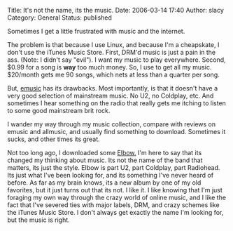 Title: It's not the name, its the music.
Date: 2006-03-14 17:40
Author: slacy
Category: General
Status: published

Sometimes I get a little frustrated with music and the internet.

The problem is that because I use Linux, and because I'm a cheapskate, I
don't use the iTunes Music Store. First, DRM'd music is just a pain in
the ass. (Note: I didn't say "evil"). I want my music to play
everywhere. Second, \$0.99 for a song is **way** too much money. So, I
use to get all my music. \$20/month gets me 90 songs, which nets at less
than a quarter per song.

But, [emusic](http://emusic.com) has its drawbacks. Most importantly, is
that it doesn't have a very good selection of mainstream music. No U2,
no Coldplay, etc. And sometimes I hear something on the radio that
really gets me itching to listen to some good mainstream brit rock.

I wander my way through my music collection, compare with reviews on
emusic and allmusic, and usually find something to download. Sometimes
it sucks, and other times its great.

Not too long ago, I downloaded some
[Elbow.](http://www.allmusic.com/cg/amg.dll?p=amg&sql=10:sq7m968o0ep8)
I'm here to say that its changed my thinking about music. Its not the
name of the band that matters, its just the style. Elbow is part U2,
part Coldplay, part Radiohead. Its just what I've been looking for, and
its something I've never heard of before. As far as my brain knows, its
a new album by one of my old favorites, but it just turns out that its
not. I like it. I like knowing that I'm just foraging my own way through
the crazy world of online music, and I like the fact that I've severed
ties with major labels, DRM, and crazy schemes like the iTunes Music
Store. I don't always get exactly the name I'm looking for, but the
music is right.

